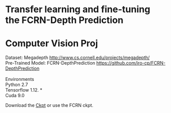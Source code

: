 # Transfer learning and fine-tuning the FCRN-Depth Prediction
Computer Vision Proj
=====================
Dataset: Megadepth http://www.cs.cornell.edu/projects/megadepth/<br>
Pre-Trained Model: FCRN-DepthPrediction https://github.com/iro-cp/FCRN-DepthPrediction <br>
<br>
Environments <br>
Python 2.7  <br>
Tensorflow 1.12. *  <br>
Cuda  9.0 <br>

Download the <a href="https://drive.google.com/file/d/1fsIlkeKUaXr3niYUeEKNIxmWZcUEIPeA/view?usp=sharing">Ckpt</a> or use the FCRN ckpt.
